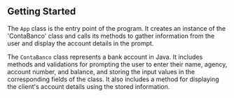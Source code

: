 ## Getting Started

The `App` class is the entry point of the program. It creates an instance of the 'ContaBanco' class and calls its methods to gather information from the user and display the account details in the prompt.

The `ContaBanco` class represents a bank account in Java. It includes methods and validations for prompting the user to enter their name, agency, account number, and balance, and storing the input values in the corresponding fields of the class. It also includes a method for displaying the client's account details using the stored information.
